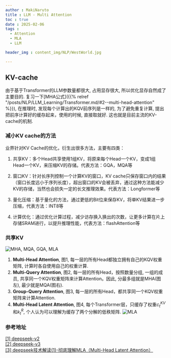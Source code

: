 ```yaml
---
author : MakiNaruto
title : LLM - Multi Attention
toc : true
date : 2025-02-06
tags : 
  - Attention
  - MLA
  - LLM

header_img : content_img/NLP/WestWorld.jpg

---
```

## KV-cache
由于基于Transformer的LLM参数量都很大, 占用显存很大, 所以优化显存自然成了主要目的.
复习一下[MHA公式]({{% relref "/posts/NLP/LLM_Learning/Transformer.md/#2--multi-head-attention" %}}), 在推理时, 发现每个计算出的KQV前序列是一样的, 为了避免重复计算, 提出把前序计算好的缓存起来，使用的时候, 直接取就好. 这也就是目前主流的KV-cache的机制.

### 减小KV cache的方法
业界针对KV Cache的优化，衍生出很多方法，主要有四类：

1. 共享KV：多个Head共享使用1组KV，将原来每个Head一个KV，变成1组Head一个KV，来压缩KV的存储。代表方法：GQA，MQA等

2. 窗口KV：针对长序列控制一个计算KV的窗口，KV cache只保存窗口内的结果（窗口长度远小于序列长度），超出窗口的KV会被丢弃，通过这种方法能减少KV的存储，当然也会损失一定的长文推理效果。代表方法：Longformer等

3. 量化压缩：基于量化的方法，通过更低的Bit位来保存KV，将单KV结果进一步压缩，代表方法：INT8等

4. 计算优化：通过优化计算过程，减少访存换入换出的次数，让更多计算在片上存储SRAM进行，以提升推理性能，代表方法：flashAttention等

### 共享KV
![MHA, MQA, GQA, MLA](/content_img/NLP/LLM_Learning/Attention/DeepSeekV2.png)
1. <b>Multi-Head Attention</b>, 图1, 每一层的所有Head都独立拥有自己的KQV权重矩阵, 计算时各自使用自己的权重计算.
2. <b>Multi-Query Attention</b>, 图2, 每一层的所有Head，按照数量分组, 一组的成员, 共享同一个KQV权重矩阵来计算Attention。因此, 分最多组就是MHA(图左), 最少就是MQA(图右).
3. <b>Group-Query Attention</b>, 图3, 每一层的所有Head，都共享同一个KQV权重矩阵来计算Attention.
4. <b>Multi-Head Latent Attention</b>, 图4, 每个Transformer层，只缓存了权重$c_{t}^{KV}$和$k_{t}^{R}$, 个人认为可以理解为缓存了两个分解的低秩矩阵.
![MLA](/content_img/NLP/LLM_Learning/Attention/MLA-DeepSeek-V3.png)


### 参考地址
[[1] deepseek-v2](deepseek-v2:https://arxiv.org/pdf/2405.04434)<br>
[[2] deepseek-v3](deepseek-v3:https://arxiv.org/pdf/2412.19437)<br>
[[3] deepseek技术解读(1)-彻底理解MLA（Multi-Head Latent Attention）](https://blog.csdn.net/qq_27590277/article/details/145171014)<br>